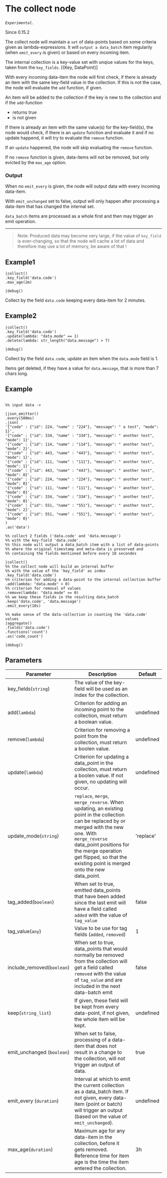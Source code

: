 The collect node
=====================

_`Experimental`_.

Since 0.15.2

The collect node will maintain a `set` of data-points based on some criteria given as lambda-expressions.
It will `output a data_batch` item regularily (when `emit_every` is given) or based on every incoming item.

The internal collection is a key-value set with unqiue values for the keys, taken from the `key_fields`.
[{Key, DataPoint}]

With every incoming data-item the node will first check, if there is already an item with the same key-field value in the collection.
If this is not the case, the node will evaluate the `add` function, if given. 

An item will be added to the collection if the key is new to the collection and if the `add`-function
* returns true
* is not given

 

If there is already an item with the same value(s) for the key-field(s), 
the node would check, if there is an `update` function and evaluate it and if no update happend, 
it will try to evaluate the `remove` function.

If an `update` happened, the node will skip evaluating the `remove` function.

If no `remove` function is given, data-items will not be removed, but only evicted by the `max_age` option.



### Output

When no `emit_every` is given, the node will output data with every incoming data-item.

With `emit_unchanged` set to false, output will only happen after processing a data-item that has changed the internal set.

`data_batch` items are processed as a whole first and then may trigger an emit operation.


-------------------------------------------------------------
>Note: Produced data may become very large, if the value of `key_field` is ever-changing, so that
    the node will cache a lot of data and therefore may use a lot of memory, be aware of that !


Example1
-------

```dfs   
|collect()
.key_field('data.code')
.max_age(2m) 

|debug()

```
Collect by the field `data.code` keeping every data-item for 2 minutes.

Example2
-------

```dfs   
|collect()
.key_field('data.code')
.update(lambda: "data.mode" == 1) 
.delete(lambda: str_length("data.message") > 7)

|debug()

```
Collect by the field `data.code`, update an item when the `data.mode` field is 1.

Items get deleted, if they have a value for `data.message`, that is more than 7 chars long.

Example
-------

```dfs  

%% input data ->

|json_emitter()
.every(500ms)
.json(
'{"code" : {"id": 224, "name" : "224"}, "message": " a test", "mode": 1}',
'{"code" : {"id": 334, "name" : "334"}, "message": " another test", "mode": 1}',
'{"code" : {"id": 114, "name" : "114"}, "message": " another test", "mode": 2}',
'{"code" : {"id": 443, "name" : "443"}, "message": " another test", "mode": 1}', 
'{"code" : {"id": 111, "name" : "111"}, "message": " another test", "mode": 1}',
'{"code" : {"id": 443, "name" : "443"}, "message": " another test", "mode": 0}',
'{"code" : {"id": 224, "name" : "224"}, "message": " another test", "mode": 0}',
'{"code" : {"id": 111, "name" : "111"}, "message": " another test", "mode": 0}',
'{"code" : {"id": 334, "name" : "334"}, "message": " another test", "mode": 0}',
'{"code" : {"id": 551, "name" : "551"}, "message": " another test", "mode": 2}',
'{"code" : {"id": 551, "name" : "551"}, "message": " another test", "mode": 0}'
)
.as('data')

%% collect 2 fields ('data.code' and 'data.message') 
%% with the key-field 'data.code'.
%% this node will output a data_batch item with a list of data-points
%% where the original timestamp and meta-data is preserved and
%% containing the fields mentioned before every 10 secondes

|collect()
%% the collect node will build an internal buffer 
%% with the value of the 'key_field' as index
.key_field('data.code')
%% criterion for adding a data-point to the internal collection buffer
.add(lambda: "data.mode" > 0)
%% criterion for removal of values
.remove(lambda: "data.mode" == 0)
%% we keep these fields in the resulting data_batch
.keep('data.code', 'data.message') 
.emit_every(10s)

%% make sense of the data-collection in counting the 'data.code' values
|aggregate()
.fields('data.code')
.functions('count')
.as('code_count')

|debug()

```



Parameters
----------

Parameter     | Description                                                                                                                                                                                                                                                                         | Default
--------------|-------------------------------------------------------------------------------------------------------------------------------------------------------------------------------------------------------------------------------------------------------------------------------------|---------
key_fields(`string`) | The value of the key-field will be used as an index for the collection.                                                                                                                                                                                                             |
add(`lambda`) | Criterion for adding an incoming point to the collection, must return a boolean value.                                                                                                                                                                                              | undefined
remove(`lambda`) | Criterion for removing a point from the collection, must return a boolen value.                                                                                                                                                                                                     | undefined
update(`lambda`) | Criterion for updating a data_point in the collection, must return a boolen value. If not given, no updating will occur.                                                                                                                                                            | undefined
update_mode(`string`) | `replace`, `merge`, `merge_reverse`. When updating, an existing point in the collection can be replaced by or merged with the new one. With `merge_reverse` data_point positions for the merge operation get flipped, so that the existing point is merged onto the new data_point. | 'replace'
tag_added(`boolean`) | When set to true, emitted data_points that have been added since the last emit will have a field called `added` with the value of `tag_value`                                                                                                                                       | false
tag_value(`any`) | Value to be use for tag fields (`added`, `removed`)                                                                                                                                                                                                                                 | 1
include_removed(`boolean`) | When set to true, data_points that would normally be removed from the collection will get a field called `removed` with the value of `tag_value` and are included in the next data-batch emit                                                                                       | false
keep(`string_list`) | If given, these field will be kept from every data-point, if not given, the whole item will be kept.                                                                                                                                                                                | undefined 
emit_unchanged (`boolean`)  | When set to false, processing of a data-item that does not result in a change to the collection, will not trigger an output of data.                                                                                                                                                | true
emit_every (`duration`)  | Interval at which to emit the current collection as a data_batch item. If not given, every data-item (point or batch) will trigger an output (based on the value of `emit_unchanged`).                                                                                              | undefined
max_age(`duration`) | Maximum age for any data-item in the collection, before it gets removed. Reference time for item age is the time the item entered the collection.                                                                                                                                   | 3h
 